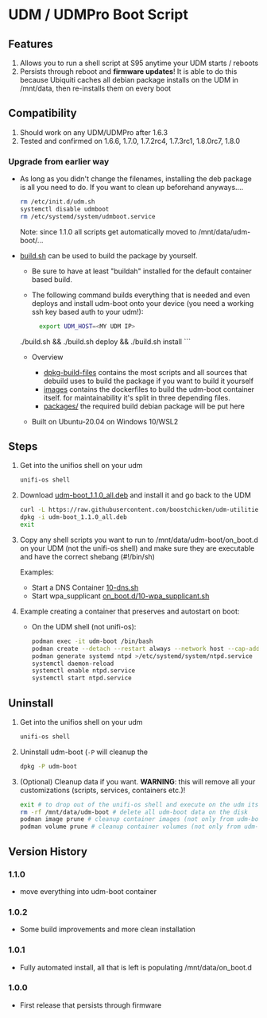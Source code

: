 # UDM / UDMPro Boot Script

## Features

1. Allows you to run a shell script at S95 anytime your UDM starts / reboots
1. Persists through reboot and **firmware updates**! It is able to do this because Ubiquiti caches all debian package installs on the UDM in /mnt/data, then re-installs them on every boot

## Compatibility

1. Should work on any UDM/UDMPro after 1.6.3
2. Tested and confirmed on 1.6.6, 1.7.0, 1.7.2rc4, 1.7.3rc1, 1.8.0rc7, 1.8.0

### Upgrade from earlier way

* As long as you didn't change the filenames, installing the deb package is all you need to do.  If you want to clean up beforehand anyways....

    ```bash
    rm /etc/init.d/udm.sh
    systemctl disable udmboot
    rm /etc/systemd/system/udmboot.service
    ```

    Note: since 1.1.0 all scripts get automatically moved to /mnt/data/udm-boot/...

* [build.sh](build.sh) can be used to build the package by yourself.
    * Be sure to have at least "buildah" installed for the default container based build.

    * The following command builds everything that is needed and even deploys and install udm-boot onto your device (you need a working ssh key based auth to your udm!):

      ```bash
        export UDM_HOST=<MY UDM IP>
	./build.sh && ./build.sh deploy && ./build.sh install
      ```

    * Overview
        * [dpkg-build-files](dpkg-build-files)
          contains the most scripts and all sources that debuild uses to build the package if you want to build it yourself
        * [images](images)
          contains the dockerfiles to build the udm-boot container itself.
          for maintainability it's split in three depending files.
        * [packages/](packages)
          the required build debian package will be put here

    * Built on Ubuntu-20.04 on Windows 10/WSL2


## Steps

1. Get into the unifios shell on your udm

    ```bash
    unifi-os shell
    ```

2. Download [udm-boot_1.1.0_all.deb](packages/udm-boot_1.1.0_all.deb) and install it and go back to the UDM

    ```bash
    curl -L https://raw.githubusercontent.com/boostchicken/udm-utilities/master/on-boot-script/packages/udm-boot_1.1.0_all.deb -o udm-boot_1.1.0_all.deb
    dpkg -i udm-boot_1.1.0_all.deb
    exit
    ```

3. Copy any shell scripts you want to run to /mnt/data/udm-boot/on_boot.d on your UDM (not the unifi-os shell) and make sure they are executable and have the correct shebang (#!/bin/sh)

    Examples:
    * Start a DNS Container [10-dns.sh](../dns-common/on_boot.d/10-dns.sh)
    * Start wpa_supplicant [on_boot.d/10-wpa_supplicant.sh](examples/udm-files/on_boot.d/10-wpa_supplicant.sh)

4. Example creating a container that preserves and autostart on boot:

    * On the UDM shell (not unifi-os):
      ```bash
      podman exec -it udm-boot /bin/bash
      podman create --detach --restart always --network host --cap-add SYS_TIME --name ntpd tusc/chrony-udm
      podman generate systemd ntpd >/etc/systemd/system/ntpd.service
      systemctl daemon-reload
      systemctl enable ntpd.service
      systemctl start ntpd.service
      ```

## Uninstall

1. Get into the unifios shell on your udm

    ```bash
    unifi-os shell
    ```

2. Uninstall udm-boot (`-P` will cleanup the 

    ```bash
    dpkg -P udm-boot
    ```

3. (Optional) Cleanup data if you want. **WARNING**: this will remove all your customizations (scripts, services, containers etc.)!

    ```bash
    exit # to drop out of the unifi-os shell and execute on the udm itself
    rm -rf /mnt/data/udm-boot # delete all udm-boot data on the disk
    podman image prune # cleanup container images (not only from udm-boot, is save if you didn't create images by yourself)
    podman volume prune # cleanup container volumes (not only from udm-boot, is save if you didn't create containers or volumes by yourself)
    ```


## Version History

### 1.1.0

* move everything into udm-boot container

### 1.0.2

* Some build improvements and more clean installation

### 1.0.1

* Fully automated install, all that is left is populating /mnt/data/on_boot.d

### 1.0.0

* First release that persists through firmware
